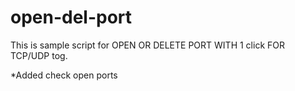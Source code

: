 # open-del-port
This is sample script for OPEN OR DELETE PORT WITH 1 click FOR TCP/UDP tog.


*Added check open ports

